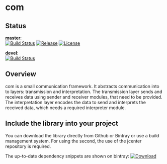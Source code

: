 # com

## Status
__master__:<br>
[![Build Status](https://travis-ci.org/atennert/de.atennert.eoconnector.svg?branch=master)](https://travis-ci.org/atennert/de.atennert.com)
[![Release](https://img.shields.io/github/release/atennert/de.atennert.eoconnector.svg)](https://github.com/atennert/de.atennert.com/releases)
[![License](https://img.shields.io/badge/License-Apache%202.0-blue.svg)](https://opensource.org/licenses/Apache-2.0)

__devel__:<br>
[![Build Status](https://travis-ci.org/atennert/de.atennert.eoconnector.svg?branch=devel)](https://travis-ci.org/atennert/de.atennert.com)

## Overview

com is a small communication framework. It abstracts communication into to layers: transmission and interpretation. The transmission layer sends and receives data using sender and receiver modules, that need to be provided. The interpretation layer encodes the data to send and interprets the received data, which needs a required interpreter module.

## Include the library into your project

You can download the library directly from Github or Bintray or use a build management system. For using the second, the use of the jcenter repository is required.

The up-to-date dependency snippets are shown on bintray: [ ![Download](https://api.bintray.com/packages/atennert/com/com/images/download.svg) ](https://bintray.com/atennert/com/com/_latestVersion)
